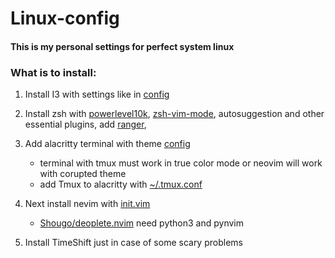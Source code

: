 # Linux-config
#### This is my personal settings for perfect system linux 

### What is to install:

  1. Install I3 with settings like in [config](./i3/config)
  2. Install zsh with [powerlevel10k](https://github.com/romkatv/powerlevel10k), [zsh-vim-mode](https://github.com/softmoth/zsh-vim-mode), autosuggestion and other essential plugins, add [ranger](https://github.com/ranger/ranger), 
  
  4. Add alacritty terminal with theme [config](./.config/alacritty/alacritty.yml)
     - terminal with tmux must work in true color mode or neovim will work with corupted theme
     - add Tmux to alacritty with [~/.tmux.conf](./.tmux.conf)
  6. Next install nevim with [init.vim](./init.vim)
     - [Shougo/deoplete.nvim](https://github.com/Shougo/deoplete.nvim) need python3 and pynvim
  8. Install TimeShift just in case of some scary problems
   

